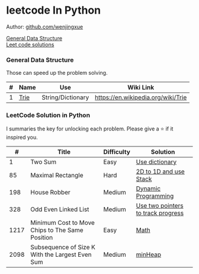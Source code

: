 # leetcode In Python

Author: [github.com/wenjingxue](https://github.com/wenjingxue)

[General Data Structure](#general-data-structure)  
[Leet code solutions](#leetcode-solution-in-python)

### General Data Structure
Those can speed up the problem solving.

\# | Name | Use | Wiki Link
---|---|---|---
1 | [Trie]() | String/Dictionary | https://en.wikipedia.org/wiki/Trie


### LeetCode Solution in Python

I summaries the key for unlocking each problem. Please give a :star: if it inspired you.

\# | Title | Difficulty | Solution
---|---|---|---
1 | Two Sum | Easy | [Use dictionary](https://github.com/WenjingXue/leetcodeInPython/blob/main/leetcode/two_sum.py)
85 | Maximal Rectangle | Hard | [2D to 1D and use Stack](https://github.com/WenjingXue/leetcodeInPython/blob/main/leetcode/maximal_rectangle.py)
198 | House Robber | Medium | [Dynamic Programming](https://github.com/WenjingXue/leetcodeInPython/blob/main/leetcode/house_robber.py)
328 | Odd Even Linked List | Medium | [Use two pointers to track progress](https://github.com/WenjingXue/leetcodeInPython/blob/main/leetcode/odd_even.py)
1217 | Minimum Cost to Move Chips to The Same Position | Easy | [Math](https://github.com/WenjingXue/leetcodeInPython/blob/main/leetcode/move_chips.py)
2098 | Subsequence of Size K With the Largest Even Sum | Medium | [minHeap](https://github.com/WenjingXue/leetcodeInPython/blob/main/leetcode/Subsequence_of_Size_K_With_the_Largest_Even_Sum.py)
